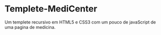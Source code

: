 # Templete-MediCenter
Um templete recursivo em HTML5 e CSS3 com um pouco de javaScript de uma pagina de medicina.
